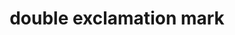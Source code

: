 ---
layout: symbols
title: double exclamation mark
emoji: double_exclamation_mark
permalink: ‼.html
---